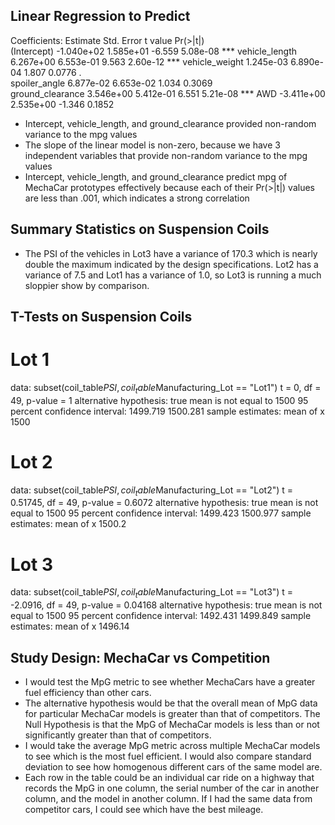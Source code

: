 ## Linear Regression to Predict
Coefficients:
                   Estimate Std. Error t value Pr(>|t|)    
(Intercept)      -1.040e+02  1.585e+01  -6.559 5.08e-08 ***
vehicle_length    6.267e+00  6.553e-01   9.563 2.60e-12 ***
vehicle_weight    1.245e-03  6.890e-04   1.807   0.0776 .  
spoiler_angle     6.877e-02  6.653e-02   1.034   0.3069    
ground_clearance  3.546e+00  5.412e-01   6.551 5.21e-08 ***
AWD              -3.411e+00  2.535e+00  -1.346   0.1852    

* Intercept, vehicle_length, and ground_clearance provided non-random variance to the mpg values
* The slope of the linear model is non-zero, because we have 3 independent variables that provide non-random variance to the mpg values
* Intercept, vehicle_length, and ground_clearance predict mpg of MechaCar prototypes effectively because each of their Pr(>|t|) values are less than .001, which indicates a strong correlation 

## Summary Statistics on Suspension Coils
* The PSI of the vehicles in Lot3 have a variance of 170.3 which is nearly double the maximum indicated by the design specifications.  Lot2 has a variance of 7.5 and Lot1 has a variance of 1.0, so Lot3 is running a much sloppier show by comparison.

## T-Tests on Suspension Coils
# Lot 1
data:  subset(coil_table$PSI, coil_table$Manufacturing_Lot == "Lot1")
t = 0, df = 49, p-value = 1
alternative hypothesis: true mean is not equal to 1500
95 percent confidence interval:
 1499.719 1500.281
sample estimates:
mean of x 
     1500 
# Lot 2
data:  subset(coil_table$PSI, coil_table$Manufacturing_Lot == "Lot2")
t = 0.51745, df = 49, p-value = 0.6072
alternative hypothesis: true mean is not equal to 1500
95 percent confidence interval:
 1499.423 1500.977
sample estimates:
mean of x 
   1500.2 
# Lot 3
data:  subset(coil_table$PSI, coil_table$Manufacturing_Lot == "Lot3")
t = -2.0916, df = 49, p-value = 0.04168
alternative hypothesis: true mean is not equal to 1500
95 percent confidence interval:
 1492.431 1499.849
sample estimates:
mean of x 
  1496.14 

## Study Design: MechaCar vs Competition
* I would test the MpG metric to see whether MechaCars have a greater fuel efficiency than other cars. 
* The alternative hypothesis would be that the overall mean of MpG data for particular MechaCar models is greater than that of competitors.  The Null Hypothesis is that the MpG of MechaCar models is less than or not significantly greater than that of competitors. 
* I would take the average MpG metric across multiple MechaCar models to see which is the most fuel efficient.  I would also compare standard deviation to see how homogenous different cars of the same model are.
* Each row in the table could be an individual car ride on a highway that records the MpG in one column, the serial number of the car in another column, and the model in another column.  If I had the same data from competitor cars, I could see which have the best mileage.


